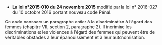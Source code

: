 - **La loi n°2015-010 du 24 novembre 2015** modifié par la loi n° 2016-027 du 10 octobre 2016 portant nouveau code Pénal.

Ce code consacre un paragraphe entier à la discrimination à l’égard des femmes (chapitre VII, section 2, paragraphe 2). 
Il incrimine les discriminations et les violences à l’égard des femmes qui peuvent être de véritables obstacles à leur épanouissement et à leur autonomisation. 